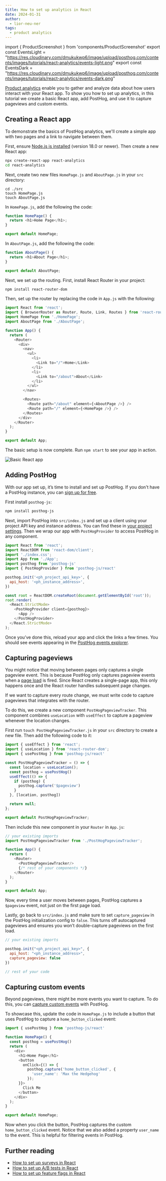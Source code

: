```yaml
---
title: How to set up analytics in React
date: 2024-01-31
author:
  - lior-neu-ner
tags:
  - product analytics
---
```


import { ProductScreenshot } from 'components/ProductScreenshot'
export const EventsLight = "https://res.cloudinary.com/dmukukwp6/image/upload/posthog.com/contents/images/tutorials/react-analytics/events-light.png"
export const EventsDark = "https://res.cloudinary.com/dmukukwp6/image/upload/posthog.com/contents/images/tutorials/react-analytics/events-dark.png"

[Product analytics](/product-analytics) enable you to gather and analyze data about how users interact with your React app. To show you how to set up analytics, in this tutorial we create a basic React app, add PostHog, and use it to capture pageviews and custom events.

## Creating a React app

To demonstrate the basics of PostHog analytics, we'll create a simple app with two pages and a link to navigate between them.

First, ensure [Node.js is installed](https://nodejs.dev/en/learn/how-to-install-nodejs/) (version 18.0 or newer). Then create a new React app:

```bash
npx create-react-app react-analytics
cd react-analytics
```

Next, create two new files `HomePage.js` and `AboutPage.js` in your `src` directory:

```
cd ./src
touch HomePage.js
touch AboutPage.js
```

In `HomePage.js`, add the following the code:

```js file=src/HomePage.js
function HomePage() {
  return <h1>Home Page</h1>;
}

export default HomePage;
```

In `AboutPage.js`, add the following the code:

```js file=src/AboutPage.js
function AboutPage() {
  return <h1>About Page</h1>;
}

export default AboutPage;
```

Next, we set up the routing. First, install React Router in your project:

```bash
npm install react-router-dom
```

Then, set up the router by replacing the code in `App.js` with the following:

```js file=App.js
import React from 'react';
import { BrowserRouter as Router, Route, Link, Routes } from 'react-router-dom';
import HomePage from './HomePage';
import AboutPage from './AboutPage'; 

function App() {
  return (
    <Router>
      <div>
        <nav>
          <ul>
            <li>
              <Link to="/">Home</Link>
            </li>
            <li>
              <Link to="/about">About</Link>
            </li>
          </ul>
        </nav>

        <Routes> 
          <Route path="/about" element={<AboutPage />} />
          <Route path="/" element={<HomePage />} />
        </Routes>
      </div>
    </Router>
  );
}

export default App;
```

The basic setup is now complete. Run `npm start` to see your app in action.

![Basic React app](https://res.cloudinary.com/dmukukwp6/image/upload/v1710055416/posthog.com/contents/images/tutorials/react-analytics/basic-app.png)

## Adding PostHog

With our app set up, it’s time to install and set up PostHog. If you don't have a PostHog instance, you can [sign up for free](https://us.posthog.com/signup). 

First install `posthog-js`:

```bash
npm install posthog-js
```

Next, import PostHog into `src/index.js` and set up a client using your project API key and instance address. You can find these in [your project settings](https://app.posthog.com/project/settings). Then we wrap our app with `PostHogProvider` to access PostHog in any component.

```js file=src/index.js
import React from 'react';
import ReactDOM from 'react-dom/client';
import './index.css';
import App from './App';
import posthog from 'posthog-js'
import { PostHogProvider } from 'posthog-js/react'

posthog.init('<ph_project_api_key>', {
  api_host: '<ph_instance_address>',
})

const root = ReactDOM.createRoot(document.getElementById('root'));
root.render(
  <React.StrictMode>
    <PostHogProvider client={posthog}>
      <App />
    </PostHogProvider>
  </React.StrictMode>
);
```

Once you’ve done this, reload your app and click the links a few times. You should see events appearing in the [PostHog events explorer](https://us.posthog.com/events).

<ProductScreenshot
  imageLight={EventsLight} 
  imageDark={EventsDark} 
  alt="Events in PostHog" 
  classes="rounded"
/>

## Capturing pageviews

You might notice that moving between pages only captures a single pageview event. This is because PostHog only captures pageview events when a [page load](https://developer.mozilla.org/en-US/docs/Web/API/Window/load_event) is fired. Since React creates a single-page app, this only happens once and the React router handles subsequent page changes.

If we want to capture every route change, we must write code to capture pageviews that integrates with the router.

To do this, we create a new component `PostHogPageviewTracker`. This component combines `useLocation` with `useEffect` to capture a pageview whenever the location changes.

First run `touch PostHogPageviewTracker.js` in your `src` directory to create a new file. Then add the following code to it:

```js src/PostHogPageviewTracker.js
import { useEffect } from 'react';
import { useLocation } from 'react-router-dom';
import { usePostHog } from 'posthog-js/react'

const PostHogPageviewTracker = () => {
  const location = useLocation();
  const posthog = usePostHog()
  useEffect(() => {
    if (posthog) {
      posthog.capture('$pageview')
    }
  }, [location, posthog])

  return null;
};

export default PostHogPageviewTracker;
```

Then include this new component in your `Router` in `App.js`:

```js file=App.js 
// your existing imports
import PostHogPageviewTracker from './PostHogPageviewTracker';

function App() {
  return (
    <Router>
      <PostHogPageviewTracker/>
      {/* rest of your components */}
    </Router>
  );
}

export default App;
```

Now, every time a user moves between pages, PostHog captures a `$pageview` event, not just on the first page load.

Lastly, go back to `src/index.js` and make sure to set `capture_pageview` in the PostHog initialization config to `false`. This turns off autocaptured pageviews and ensures you won’t double-capture pageviews on the first load.

```js file=src/index.js
// your existing imports

posthog.init("<ph_project_api_key>", {
  api_host: "<ph_instance_address>",
  capture_pageview: false
})

// rest of your code
```

## Capturing custom events

Beyond pageviews, there might be more events you want to capture. To do this, you can [capture custom events](/docs/product-analytics/capture-events#squeak-questions) with PostHog. 

To showcase this, update the code in `HomePage.js` to include a button that uses PostHog to capture a `home_button_clicked` event:

```js file=HomePage.js
import { usePostHog } from 'posthog-js/react'

function HomePage() {
  const posthog = usePostHog()
  return (
    <div>
      <h1>Home Page</h1>
      <button 
        onClick={() => {
          posthog.capture('home_button_clicked', {
            'user_name': 'Max the Hedgehog' 
          });
      }}>
        Click Me
      </button>
    </div>
  );
}

export default HomePage;
```

Now when you click the button, PostHog captures the custom `home_button_clicked` event. Notice that we also added a property `user_name` to the event. This is helpful for filtering events in PostHog.

## Further reading

- [How to set up surveys in React](/tutorials/react-surveys)
- [How to set up A/B tests in React](/tutorials/react-ab-testing)
- [How to set up feature flags in React](/tutorials/react-feature-flags)
